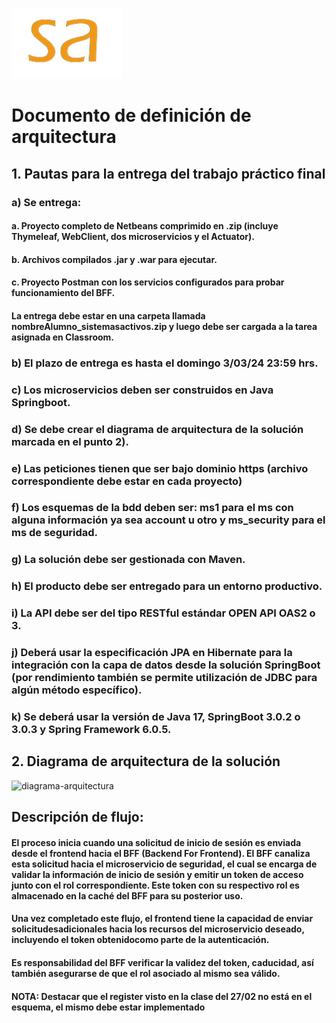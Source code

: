 ![logo-sistemasactivos](./docs/imgs/sa.png)
# Documento de definición de arquitectura

## 1. Pautas para la entrega del trabajo práctico final

### a) Se entrega:
#### a.	Proyecto completo de Netbeans comprimido en .zip (incluye Thymeleaf, WebClient, dos microservicios y el Actuator).
#### b.	Archivos compilados .jar y .war para ejecutar.
#### c.	Proyecto Postman con los servicios configurados para probar funcionamiento del BFF.
####    La entrega debe estar en una carpeta llamada nombreAlumno_sistemasactivos.zip y luego debe ser cargada a la tarea asignada en Classroom.
### b) El plazo de entrega es hasta el domingo 3/03/24 23:59 hrs.
### c) Los microservicios deben ser construidos en Java Springboot.
### d) Se debe crear el diagrama de arquitectura de la solución marcada en el punto 2).
### e) Las peticiones tienen que ser bajo dominio https (archivo correspondiente debe estar en cada proyecto)
### f) Los esquemas de la bdd deben ser: ms1 para el ms con alguna información ya sea account u otro y ms_security para el ms de seguridad.
### g) La solución debe ser gestionada con Maven.
### h) El producto debe ser entregado para un entorno productivo.
### i) La API debe ser del tipo RESTful estándar OPEN API OAS2 o 3.
### j) Deberá usar la especificación JPA en Hibernate para la integración con la capa de datos desde la solución SpringBoot (por rendimiento también se permite utilización de JDBC para algún método específico).
### k) Se deberá usar la versión de Java 17, SpringBoot 3.0.2 o 3.0.3 y Spring Framework 6.0.5.

## 2. Diagrama de arquitectura de la solución
![diagrama-arquitectura](./docs/diagram/microservicios.png)

## Descripción de flujo:

#### El proceso inicia cuando una solicitud de inicio de sesión es enviada desde el frontend hacia el BFF (Backend For Frontend). El BFF canaliza esta solicitud hacia el microservicio de seguridad, el cual se encarga de validar la información de inicio de sesión y emitir un token de acceso junto con el rol correspondiente. Este token con su respectivo rol es almacenado en la caché del BFF para su posterior uso.
#### Una vez completado este flujo, el frontend tiene la capacidad de enviar solicitudesadicionales hacia los recursos del microservicio deseado, incluyendo el token obtenidocomo parte de la autenticación.
#### Es responsabilidad del BFF verificar la validez del token, caducidad, así también asegurarse de que el rol asociado al mismo sea válido.
#### <strong>NOTA</strong>: Destacar que el register visto en la clase del 27/02 no está en el esquema, el mismo debe estar implementado
